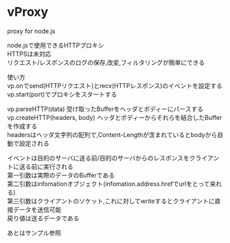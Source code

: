 vProxy
======

proxy for node.js


node.jsで使用できるHTTPプロキシ  
HTTPSは未対応  
リクエスト/レスポンスのログの保存,改変,フィルタリングが簡単にできる  

使い方  
vp.onでsend(HTTPリクエスト)とrecv(HTTPレスポンス)のイベントを設定する  
vp.start(port)でプロキシをスタートする  

vp.parseHTTP(data) 受け取ったBufferをヘッダとボディーにパースする  
vp.createHTTP(headers, body) ヘッダとボディーからそれらを結合したBufferを作成する  
headersはヘッダ文字列の配列で,Content-Lengthが含まれているとbodyから自動で設定される  


イベントは目的のサーバに送る前/目的のサーバからのレスポンスをクライアントに送る前に実行される  
第一引数は実際のデータのBufferである  
第二引数はinfomationオブジェクト(infomation.address.hrefでurlをとって来れる)  
第三引数はクライアントのソケット,これに対してwriteするとクライアントに直接データを送信可能  
戻り値は送るデータである  


あとはサンプル参照
